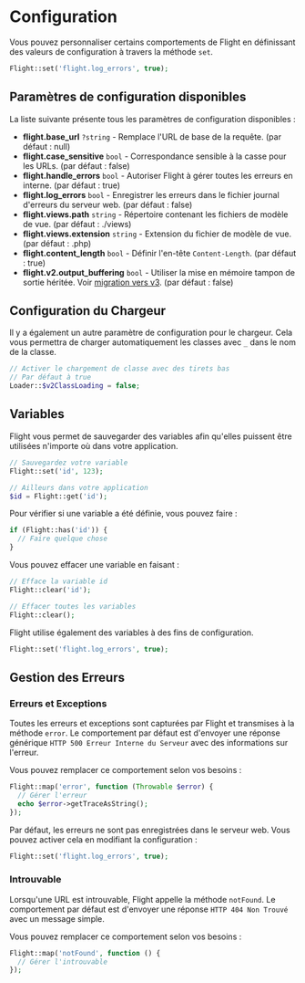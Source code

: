 # Configuration

Vous pouvez personnaliser certains comportements de Flight en définissant des valeurs de configuration à travers la méthode `set`.

```php
Flight::set('flight.log_errors', true);
```

## Paramètres de configuration disponibles

La liste suivante présente tous les paramètres de configuration disponibles :

- **flight.base_url** `?string` - Remplace l'URL de base de la requête. (par défaut : null)
- **flight.case_sensitive** `bool` - Correspondance sensible à la casse pour les URLs. (par défaut : false)
- **flight.handle_errors** `bool` - Autoriser Flight à gérer toutes les erreurs en interne. (par défaut : true)
- **flight.log_errors** `bool` - Enregistrer les erreurs dans le fichier journal d'erreurs du serveur web. (par défaut : false)
- **flight.views.path** `string` - Répertoire contenant les fichiers de modèle de vue. (par défaut : ./views)
- **flight.views.extension** `string` - Extension du fichier de modèle de vue. (par défaut : .php)
- **flight.content_length** `bool` - Définir l'en-tête `Content-Length`. (par défaut : true)
- **flight.v2.output_buffering** `bool` - Utiliser la mise en mémoire tampon de sortie héritée. Voir [migration vers v3](migration-to-v3). (par défaut : false)

## Configuration du Chargeur

Il y a également un autre paramètre de configuration pour le chargeur. Cela vous permettra de charger automatiquement les classes avec `_` dans le nom de la classe.

```php
// Activer le chargement de classe avec des tirets bas
// Par défaut à true
Loader::$v2ClassLoading = false;
```

## Variables

Flight vous permet de sauvegarder des variables afin qu'elles puissent être utilisées n'importe où dans votre application.

```php
// Sauvegardez votre variable
Flight::set('id', 123);

// Ailleurs dans votre application
$id = Flight::get('id');
```

Pour vérifier si une variable a été définie, vous pouvez faire :

```php
if (Flight::has('id')) {
  // Faire quelque chose
}
```

Vous pouvez effacer une variable en faisant :

```php
// Efface la variable id
Flight::clear('id');

// Effacer toutes les variables
Flight::clear();
```

Flight utilise également des variables à des fins de configuration.

```php
Flight::set('flight.log_errors', true);
```

## Gestion des Erreurs

### Erreurs et Exceptions

Toutes les erreurs et exceptions sont capturées par Flight et transmises à la méthode `error`.
Le comportement par défaut est d'envoyer une réponse générique `HTTP 500 Erreur Interne du Serveur` avec des informations sur l'erreur.

Vous pouvez remplacer ce comportement selon vos besoins :

```php
Flight::map('error', function (Throwable $error) {
  // Gérer l'erreur
  echo $error->getTraceAsString();
});
```

Par défaut, les erreurs ne sont pas enregistrées dans le serveur web. Vous pouvez activer cela en modifiant la configuration :

```php
Flight::set('flight.log_errors', true);
```

### Introuvable

Lorsqu'une URL est introuvable, Flight appelle la méthode `notFound`. Le comportement par défaut est d'envoyer une réponse `HTTP 404 Non Trouvé` avec un message simple.

Vous pouvez remplacer ce comportement selon vos besoins :

```php
Flight::map('notFound', function () {
  // Gérer l'introuvable
});
```